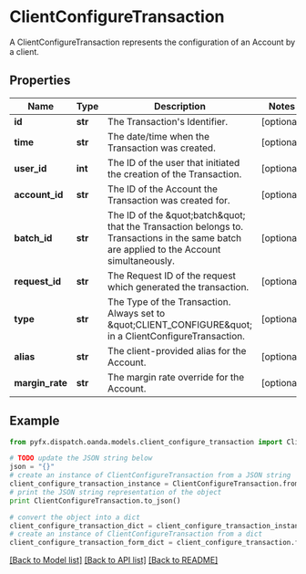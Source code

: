 # ClientConfigureTransaction

A ClientConfigureTransaction represents the configuration of an Account by a client.

## Properties
Name | Type | Description | Notes
------------ | ------------- | ------------- | -------------
**id** | **str** | The Transaction&#39;s Identifier. | [optional] 
**time** | **str** | The date/time when the Transaction was created. | [optional] 
**user_id** | **int** | The ID of the user that initiated the creation of the Transaction. | [optional] 
**account_id** | **str** | The ID of the Account the Transaction was created for. | [optional] 
**batch_id** | **str** | The ID of the \&quot;batch\&quot; that the Transaction belongs to. Transactions in the same batch are applied to the Account simultaneously. | [optional] 
**request_id** | **str** | The Request ID of the request which generated the transaction. | [optional] 
**type** | **str** | The Type of the Transaction. Always set to \&quot;CLIENT_CONFIGURE\&quot; in a ClientConfigureTransaction. | [optional] 
**alias** | **str** | The client-provided alias for the Account. | [optional] 
**margin_rate** | **str** | The margin rate override for the Account. | [optional] 

## Example

```python
from pyfx.dispatch.oanda.models.client_configure_transaction import ClientConfigureTransaction

# TODO update the JSON string below
json = "{}"
# create an instance of ClientConfigureTransaction from a JSON string
client_configure_transaction_instance = ClientConfigureTransaction.from_json(json)
# print the JSON string representation of the object
print ClientConfigureTransaction.to_json()

# convert the object into a dict
client_configure_transaction_dict = client_configure_transaction_instance.to_dict()
# create an instance of ClientConfigureTransaction from a dict
client_configure_transaction_form_dict = client_configure_transaction.from_dict(client_configure_transaction_dict)
```
[[Back to Model list]](../README.md#documentation-for-models) [[Back to API list]](../README.md#documentation-for-api-endpoints) [[Back to README]](../README.md)


